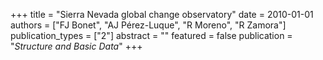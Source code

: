 +++
title = "Sierra Nevada global change observatory"
date = 2010-01-01
authors = ["FJ Bonet", "AJ Pérez-Luque", "R Moreno", "R Zamora"]
publication_types = ["2"]
abstract = ""
featured = false
publication = "*Structure and Basic Data*"
+++

